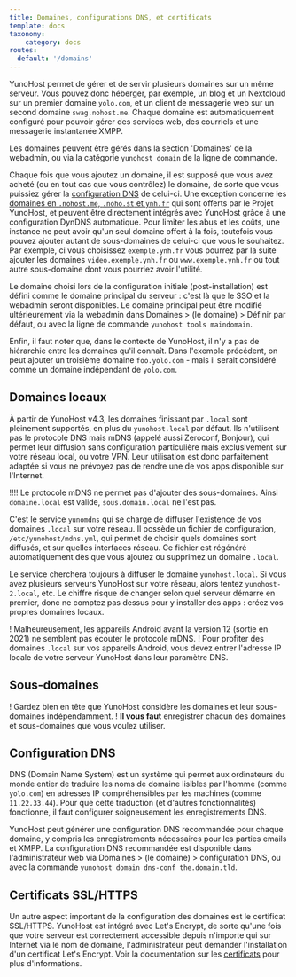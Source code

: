 ```yaml
---
title: Domaines, configurations DNS, et certificats
template: docs
taxonomy:
    category: docs
routes:
  default: '/domains'
---
```


YunoHost permet de gérer et de servir plusieurs domaines sur un même serveur. Vous pouvez donc héberger, par exemple, un blog et un Nextcloud sur un premier domaine `yolo.com`, et un client de messagerie web sur un second domaine `swag.nohost.me`. Chaque domaine est automatiquement configuré pour pouvoir gérer des services web, des courriels et une messagerie instantanée XMPP.

Les domaines peuvent être gérés dans la section 'Domaines' de la webadmin, ou via la catégorie `yunohost domain` de la ligne de commande.

Chaque fois que vous ajoutez un domaine, il est supposé que vous avez acheté (ou en tout cas que vous contrôlez) le domaine, de sorte que vous puissiez gérer la [configuration DNS](/dns_config) de celui-ci. Une exception concerne les [domaines en `.nohost.me`, `.noho.st` et `ynh.fr`](/dns_nohost_me) qui sont offerts par le Projet YunoHost, et peuvent être directement intégrés avec YunoHost grâce à une configuration DynDNS automatique. Pour limiter les abus et les coûts, une instance ne peut avoir qu'un seul domaine offert à la fois, toutefois vous pouvez ajouter autant de sous-domaines de celui-ci que vous le souhaitez. Par exemple, ci vous choisissez `exemple.ynh.fr` vous pourrez par la suite ajouter les domaines `video.exemple.ynh.fr` ou `www.exemple.ynh.fr` ou tout autre sous-domaine dont vous pourriez avoir l'utilité.

Le domaine choisi lors de la configuration initiale (post-installation) est défini comme le domaine principal du serveur : c'est là que le SSO et la webadmin seront disponibles. Le domaine principal peut être modifié ultérieurement via la webadmin dans Domaines > (le domaine) > Définir par défaut, ou avec la ligne de commande `yunohost tools maindomain`.

Enfin, il faut noter que, dans le contexte de YunoHost, il n'y a pas de hiérarchie entre les domaines qu'il connaît. Dans l'exemple précédent, on peut ajouter un troisième domaine `foo.yolo.com` - mais il serait considéré comme un domaine indépendant de `yolo.com`.

## Domaines locaux

À partir de YunoHost v4.3, les domaines finissant par `.local` sont pleinement supportés, en plus du `yunohost.local` par défaut.
Ils n'utilisent pas le protocole DNS mais mDNS (appelé aussi Zeroconf, Bonjour), qui permet leur diffusion sans configuration particulière mais exclusivement sur votre réseau local, ou votre VPN.
Leur utilisation est donc parfaitement adaptée si vous ne prévoyez pas de rendre une de vos apps disponible sur l'Internet.

!!!! Le protocole mDNS ne permet pas d'ajouter des sous-domaines. Ainsi `domaine.local` est valide, `sous.domain.local` ne l'est pas.

C'est le service `yunomdns` qui se charge de diffuser l'existence de vos domaines `.local` sur votre réseau.
Il possède un fichier de configuration, `/etc/yunohost/mdns.yml`, qui permet de choisir quels domaines sont diffusés, et sur quelles interfaces réseau.
Ce fichier est régénéré automatiquement dès que vous ajoutez ou supprimez un domaine `.local`.

Le service cherchera toujours à diffuser le domaine `yunohost.local`. Si vous avez plusieurs serveurs YunoHost sur votre réseau, alors tentez `yunohost-2.local`, etc.
Le chiffre risque de changer selon quel serveur démarre en premier, donc ne comptez pas dessus pour y installer des apps : créez vos propres domaines locaux.

! Malheureusement, les appareils Android avant la version 12 (sortie en 2021) ne semblent pas écouter le protocole mDNS.
! Pour profiter des domaines `.local` sur vos appareils Android, vous devez entrer l'adresse IP locale de votre serveur YunoHost dans leur paramètre DNS.

## Sous-domaines

! Gardez bien en tête que YunoHost considère les domaines et leur sous-domaines indépendamment.
! **Il vous faut** enregistrer chacun des domaines et sous-domaines que vous voulez utiliser.

## Configuration DNS

DNS (Domain Name System) est un système qui permet aux ordinateurs du monde entier de traduire les noms de domaine lisibles par l'homme (comme `yolo.com`) en adresses IP compréhensibles par les machines (comme `11.22.33.44`). Pour que cette traduction (et d'autres fonctionnalités) fonctionne, il faut configurer soigneusement les enregistrements DNS.

YunoHost peut générer une configuration DNS recommandée pour chaque domaine, y compris les enregistrements nécessaires pour les parties emails et XMPP. La configuration DNS recommandée est disponible dans l'administrateur web via Domaines > (le domaine) > configuration DNS, ou avec la commande `yunohost domain dns-conf the.domain.tld`.

## Certificats SSL/HTTPS

Un autre aspect important de la configuration des domaines est le certificat SSL/HTTPS. YunoHost est intégré avec Let's Encrypt, de sorte qu'une fois que votre serveur est correctement accessible depuis n'importe qui sur Internet via le nom de domaine, l'administrateur peut demander l'installation d'un certificat Let's Encrypt. Voir la documentation sur les [certificats](/certificate) pour plus d'informations.
